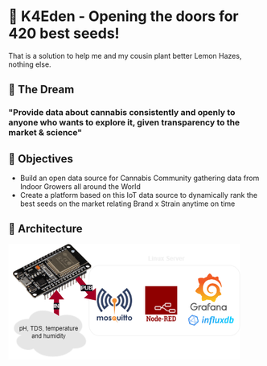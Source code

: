 # 🌱 K4Eden - Opening the doors for 420 best seeds!

That is a solution to help me and my cousin plant better Lemon Hazes, nothing else.

## 🚀 The Dream
### "Provide data about cannabis consistently and openly to anyone who wants to explore it, given transparency to the market & science"

## 🚩 Objectives
 - Build an open data source for Cannabis Community gathering data from Indoor Growers all around the World
 - Create a platform based on this IoT data source to dynamically rank the best seeds on the market relating Brand x Strain anytime on time

## 🏯 Architecture

![Diagaram about overall K4Eden architecture.](https://github.com/chrysologo-neto/k4eden/blob/main/docs/images/architecture.png?raw=true)
